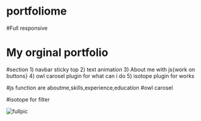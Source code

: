 # portfoliome
#Full responsive
<h1>My orginal portfolio </h1>
#section 
1) navbar sticky top
2) text animation
3) About me with js{work on buttons}
4) owl carosel plugin for what can i do
5) isotope plugin for works




#js
function are aboutme,skills,experience,education
#owl carosel 
<script>
        $('.owl-carousel').owlCarousel({
            loop: true,
            margin: 10,
            nav: false,
            autoplay: true,
            responsive: {
                0: {
                    items: 1
                },
                668: {
                    items: 3
                },
                1000: {
                    items: 3
                }
            }
        })
    </script>
    
  #isotope for filter
  <script>
        var $grid = $('.item-card').isotope({
            // options
        });
        // filter items on button click
        $('.item-menu').on('click', 'button', function () {
            var filterValue = $(this).attr('data-filter');
            $grid.isotope({ filter: filterValue });
        });</script>
![fullpic](https://user-images.githubusercontent.com/81640708/165086654-3de66902-52c1-4583-9599-48281f531b9b.png)
